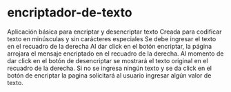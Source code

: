 # encriptador-de-texto
Aplicación básica para encriptar y desencriptar texto
Creada para codificar texto en minúsculas y sin carácteres especiales
Se debe ingresar el texto en el recuadro de la derecha
Al dar click en el botón encriptar, la página arrojara el mensaje encriptado en el recuadro de la derecha.
Al momento de dar click en el botón de desencriptar se mostrará el texto original en el recuadro de la derecha.
Si no se ingresa ningún texto y se da click en el botón de encriptar la pagina solicitará al usuario ingresar algún valor de texto.
